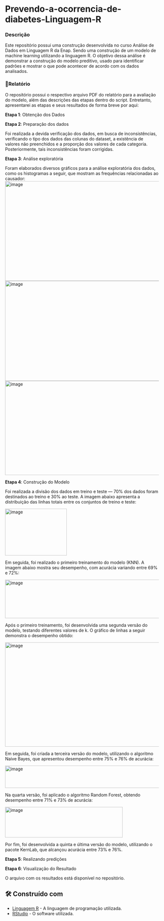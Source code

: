 # Prevendo-a-ocorrencia-de-diabetes-Linguagem-R
### Descrição
Este repositório possui uma construção desenvolvida no curso Análise de Dados em Linguagem R da Enap. Sendo uma construção de um modelo de machine learning utilizando a linguagem R. O objetivo dessa análise é demonstrar a construção do modelo preditivo, usado para identificar padrões e mostrar o que pode acontecer de acordo com os dados analisados.

### 📃Relatório
O repositório possui o respectivo arquivo PDF do relatório para a avaliação do modelo, além das descrições das etapas dentro do script. Entretanto, apresentarei as etapas e seus resultados de forma breve por aqui:

**Etapa 1**: Obtenção dos Dados

**Etapa 2**: Preparação dos dados

  Foi realizada a devida verificação dos dados, em busca de inconsistências, verificando o tipo dos dados das colunas do dataset, a existência de valores não preenchidos e a proporção dos valores de cada categoria. Posteriormente, tais inconsistências foram corrigidas.

**Etapa 3**: Análise exploratória

  Foram elaborados diversos gráficos para a análise exploratória dos dados, como os histogramas a seguir, que mostram as frequências relacionadas ao causador:
<img width="740" height="326" alt="image" src="https://github.com/user-attachments/assets/6c9f5328-02bd-4504-a34d-3bcc0f99233f" />
<img width="761" height="327" alt="image" src="https://github.com/user-attachments/assets/b7d24553-5c83-4bd8-ae56-00ba10c5ce75" />
<img width="771" height="308" alt="image" src="https://github.com/user-attachments/assets/3b57f97d-6330-4775-87e5-2f3691d6ef1d" />

**Etapa 4**: Construção do Modelo

  Foi realizada a divisão dos dados em treino e teste — 70% dos dados foram destinados ao treino e 30% ao teste. A imagem abaixo apresenta a distribuição das linhas totais entre os conjuntos de treino e teste:
  
<img width="202" height="153" alt="image" src="https://github.com/user-attachments/assets/e1936043-8329-4b18-8d54-6ecb81773de6" />

  Em seguida, foi realizado o primeiro treinamento do modelo (KNN). A imagem abaixo mostra seu desempenho, com acurácia variando entre 69% e 72%:
  
  <img width="566" height="126" alt="image" src="https://github.com/user-attachments/assets/3ed7e349-1f74-4646-9616-27f3e0624a7c" />
  
  Após o primeiro treinamento, foi desenvolvida uma segunda versão do modelo, testando diferentes valores de k. O gráfico de linhas a seguir demonstra o desempenho obtido:

<img width="779" height="341" alt="image" src="https://github.com/user-attachments/assets/93495a86-5176-49da-8402-841c6f9caeca" />

  Em seguida, foi criada a terceira versão do modelo, utilizando o algoritmo Naive Bayes, que apresentou desempenho entre 75% e 76% de acurácia:

<img width="840" height="73" alt="image" src="https://github.com/user-attachments/assets/31b459d2-0f39-425d-ac6f-6c69a52b7b51" />

Na quarta versão, foi aplicado o algoritmo Random Forest, obtendo desempenho entre 71% e 73% de acurácia:

<img width="385" height="100" alt="image" src="https://github.com/user-attachments/assets/349dbfa6-ef4d-4b46-a399-072f50e36ddc" />

 Por fim, foi desenvolvida a quinta e última versão do modelo, utilizando o pacote KernLab, que alcançou acurácia entre 73% e 76%.

**Etapa 5**: Realizando predições

**Etapa 6**: Visualização do Resultado

  O arquivo com os resultados está disponível no repositório.

## 🛠️ Construído com

* [Linguagem R](https://www-r--project-org.translate.goog/?_x_tr_sl=en&_x_tr_tl=pt&_x_tr_hl=pt&_x_tr_pto=tc) - A linguagem de programação utilizada.
* [RStudio](https://posit.co/download/rstudio-desktop) - O software utilizada.
